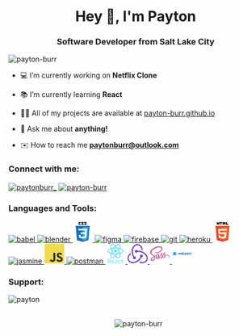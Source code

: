 <h1 align="center">Hey 👋, I'm Payton</h1>
<h3 align="center">Software Developer from Salt Lake City</h3>

<p align="left"> <img src="https://komarev.com/ghpvc/?username=payton-burr&label=Profile%20views&color=0e75b6&style=flat" alt="payton-burr" /> </p>

- 💻 I’m currently working on **Netflix Clone**

- 📚 I’m currently learning **React**

- 👨‍💻 All of my projects are available at [payton-burr.github.io](https://payton-burr.github.io/)

- 💬 Ask me about **anything!**

- ✉️ How to reach me **paytonburr@outlook.com**

<h3 align="left">Connect with me:</h3>
<p align="left">
<a href="https://twitter.com/paytonburr_" target="blank"><img align="center" src="https://cdn.jsdelivr.net/npm/simple-icons@3.0.1/icons/twitter.svg" alt="paytonburr_" height="30" width="40" /></a>
<a href="https://linkedin.com/in/payton-burr" target="blank"><img align="center" src="https://cdn.jsdelivr.net/npm/simple-icons@3.0.1/icons/linkedin.svg" alt="payton-burr" height="30" width="40" /></a>
</p>

<h3 align="left">Languages and Tools:</h3>
<p align="left"> <a href="https://babeljs.io/" target="_blank"> <img src="https://www.vectorlogo.zone/logos/babeljs/babeljs-icon.svg" alt="babel" width="40" height="40"/> </a> <a href="https://www.blender.org/" target="_blank"> <img src="https://download.blender.org/branding/community/blender_community_badge_white.svg" alt="blender" width="40" height="40"/> </a> <a href="https://www.w3schools.com/css/" target="_blank"> <img src="https://raw.githubusercontent.com/devicons/devicon/master/icons/css3/css3-original-wordmark.svg" alt="css3" width="40" height="40"/> </a> <a href="https://www.figma.com/" target="_blank"> <img src="https://www.vectorlogo.zone/logos/figma/figma-icon.svg" alt="figma" width="40" height="40"/> </a> <a href="https://firebase.google.com/" target="_blank"> <img src="https://www.vectorlogo.zone/logos/firebase/firebase-icon.svg" alt="firebase" width="40" height="40"/> </a> <a href="https://git-scm.com/" target="_blank"> <img src="https://www.vectorlogo.zone/logos/git-scm/git-scm-icon.svg" alt="git" width="40" height="40"/> </a> <a href="https://heroku.com" target="_blank"> <img src="https://www.vectorlogo.zone/logos/heroku/heroku-icon.svg" alt="heroku" width="40" height="40"/> </a> <a href="https://www.w3.org/html/" target="_blank"> <img src="https://raw.githubusercontent.com/devicons/devicon/master/icons/html5/html5-original-wordmark.svg" alt="html5" width="40" height="40"/> </a> <a href="https://jasmine.github.io/" target="_blank"> <img src="https://www.vectorlogo.zone/logos/jasmine/jasmine-icon.svg" alt="jasmine" width="40" height="40"/> </a> <a href="https://developer.mozilla.org/en-US/docs/Web/JavaScript" target="_blank"> <img src="https://raw.githubusercontent.com/devicons/devicon/master/icons/javascript/javascript-original.svg" alt="javascript" width="40" height="40"/> </a> <a href="https://postman.com" target="_blank"> <img src="https://www.vectorlogo.zone/logos/getpostman/getpostman-icon.svg" alt="postman" width="40" height="40"/> </a> <a href="https://reactjs.org/" target="_blank"> <img src="https://raw.githubusercontent.com/devicons/devicon/master/icons/react/react-original-wordmark.svg" alt="react" width="40" height="40"/> </a> <a href="https://redux.js.org" target="_blank"> <img src="https://raw.githubusercontent.com/devicons/devicon/master/icons/redux/redux-original.svg" alt="redux" width="40" height="40"/> </a> <a href="https://sass-lang.com" target="_blank"> <img src="https://raw.githubusercontent.com/devicons/devicon/master/icons/sass/sass-original.svg" alt="sass" width="40" height="40"/> </a> <a href="https://webpack.js.org" target="_blank"> <img src="https://raw.githubusercontent.com/devicons/devicon/d00d0969292a6569d45b06d3f350f463a0107b0d/icons/webpack/webpack-original-wordmark.svg" alt="webpack" width="40" height="40"/> </a> </p>

<h3 align="left">Support:</h3>
<p><a href="https://www.buymeacoffee.com/payton"> <img align="left" src="https://cdn.buymeacoffee.com/buttons/v2/default-yellow.png" height="50" width="210" alt="payton" /></a></p><br><br>

<p><img align="left" src="https://github-readme-streak-stats.herokuapp.com/?user=payton-burr&" alt="payton-burr" /></p>
